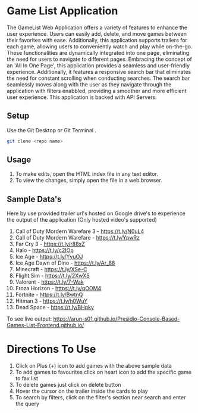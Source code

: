 # Game List Application

The GameList Web Application offers a variety of features to enhance the user experience. Users can easily add, delete, and move games between their favorites with ease. Additionally, this application supports trailers for each game, allowing users to conveniently watch and play while on-the-go. These functionalities are dynamically integrated into one page, eliminating the need for users to navigate to different pages. Embracing the concept of an 'All In One Page', this application provides a seamless and user-friendly experience. Additionally, it features a responsive search bar that eliminates the need for constant scrolling when conducting searches. The search bar seamlessly moves along with the user as they navigate through the application with filters enabbled, providing a smoother and more efficient user experience. This application is backed with API Servers.

## Setup

Use the Git Desktop or Git Terminal .

```bash
git clone <repo name>
```

## Usage
1. To make edits, open the HTML index file in any text editor. 
2. To view the changes, simply open the file in a web browser.

## Sample Data's 
Here by use provided trailer url's hosted on Google drive's to experience the output of the application (Only hosted video's supported)
1. Call of Duty Mordern Warefare 3 - https://t.ly/N0uL4
2. Call of Duty Mordern Warefare - https://t.ly/YpwRz
3. Far Cry 3 - https://t.ly/r88xZ
4. Halo - https://t.ly/c2IOp
5. Ice Age - https://t.ly/YyuOJ
6. Ice Age Dawn of Dino - https://t.ly/Ar_88
7. Minecraft - https://t.ly/XSe-C
8. Flight Sim - https://t.ly/2XwXS
9. Valorent - https://t.ly/7-Wak
10. Froza Horizon - https://t.ly/qOOM4
11. Fortnite - https://t.ly/BwtnQ
12. Hitman 3 - https://t.ly/h0WuY
13. Dead Space - https://t.ly/BHpky


To see live output: https://arun-s01.github.io/Presidio-Console-Based-Games-List-Frontend.github.io/ 

# Directions To Use
1. Click on Plus (+) icon to add games with the above sample data
2. To add games to favourites click on heart icon to add the specific game to fav list
3. To delete games just click on delete button
4. Hover the cursor on the trailer inside the cards to play
5. To search by filters, click on the filter's section near search and enter the query
